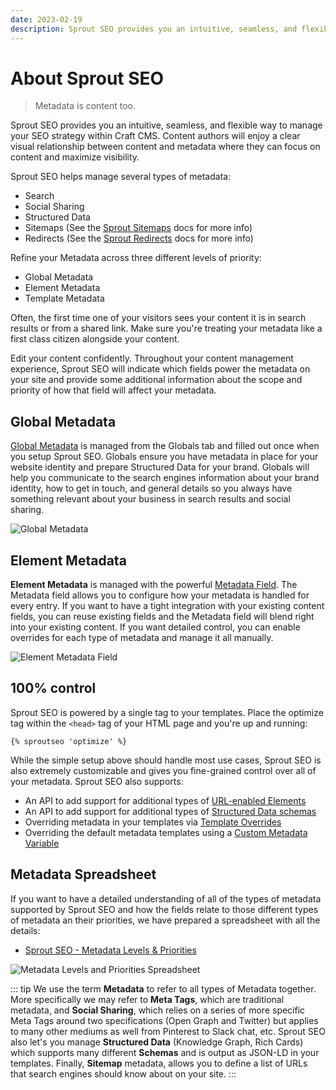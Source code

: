 ```yaml
---
date: 2023-02-19
description: Sprout SEO provides you an intuitive, seamless, and flexible way to manage your SEO strategy within Craft CMS. Content authors will enjoy a clear visual relationship between content and metadata where they can focus on content and maximize visibility.
---
```


# About Sprout SEO

> Metadata is content too.

Sprout SEO provides you an intuitive, seamless, and flexible way to manage your SEO strategy within Craft CMS. Content authors will enjoy a clear visual relationship between content and metadata where they can focus on content and maximize visibility.

Sprout SEO helps manage several types of metadata:

- Search
- Social Sharing
- Structured Data
- Sitemaps (See the [Sprout Sitemaps](./../sitemaps/README.md) docs for more info)
- Redirects (See the [Sprout Redirects](./../redirects/README.md) docs for more info)

Refine your Metadata across three different levels of priority:

- Global Metadata
- Element Metadata
- Template Metadata

Often, the first time one of your visitors sees your content it is in search results or from a shared link. Make sure you're treating your metadata like a first class citizen alongside your content.

Edit your content confidently. Throughout your content management experience, Sprout SEO will indicate which fields power the metadata on your site and provide some additional information about the scope and priority of how that field will affect your metadata.

## Global Metadata

[Global Metadata](./global-metadata.md) is managed from the Globals tab and filled out once when you setup Sprout SEO. Globals ensure you have metadata in place for your website identity and prepare Structured Data for your brand. Globals will help you communicate to the search engines information about your brand identity, how to get in touch, and general details so you always have something relevant about your business in search results and social sharing.

![Global Metadata](./assets/images/seo/sproutseo-global-metadata.png)

## Element Metadata

**Element Metadata** is managed with the powerful [Metadata Field](./element-metadata-field.md). The Metadata field allows you to configure how your metadata is handled for every entry. If you want to have a tight integration with your existing content fields, you can reuse existing fields and the Metadata field will blend right into your existing content. If you want detailed control, you can enable overrides for each type of metadata and manage it all manually.

![Element Metadata Field](./assets/images/seo/sprout-seo-fieldtype.png)

## 100% control

Sprout SEO is powered by a single tag to your templates. Place the optimize tag within the `<head>` tag of your HTML page and you're up and running:

``` twig
{% sproutseo 'optimize' %}
```

While the simple setup above should handle most use cases, Sprout SEO is also extremely customizable and gives you fine-grained control over all of your metadata. Sprout SEO also supports:

- An API to add support for additional types of [URL-enabled Elements](../sitemaps/custom-url-enabled-sections.md)
- An API to add support for additional types of [Structured Data schemas](./custom-schema.md)
- Overriding metadata in your templates via [Template Overrides](./template-overrides.md)
- Overriding the default metadata templates using a [Custom Metadata Variable](./custom-metadata-variable.md)

## Metadata Spreadsheet

If you want to have a detailed understanding of all of the types of metadata supported by Sprout SEO and how the fields relate to those different types of metadata an their priorities, we have prepared a spreadsheet with all the details:

- [Sprout SEO - Metadata Levels & Priorities](https://docs.google.com/spreadsheets/d/1OWvJVPkxdiqiemT2AMX76yPacLfi3aBuyRhgRy4_NIU/edit?usp=sharing)

![Metadata Levels and Priorities Spreadsheet](./assets/images/seo/sprout-seo-metadata-spreadsheet.png)

::: tip
We use the term **Metadata** to refer to all types of Metadata together. More specifically we may refer to **Meta Tags**, which are traditional metadata, and **Social Sharing**, which relies on a series of more specific Meta Tags around two specifications (Open Graph and Twitter) but applies to many other mediums as well from Pinterest to Slack chat, etc. Sprout SEO also let's you manage **Structured Data** (Knowledge Graph, Rich Cards) which supports many different **Schemas** and is output as JSON-LD in your templates. Finally, **Sitemap** metadata, allows you to define a list of URLs that search engines should know about on your site.
:::
